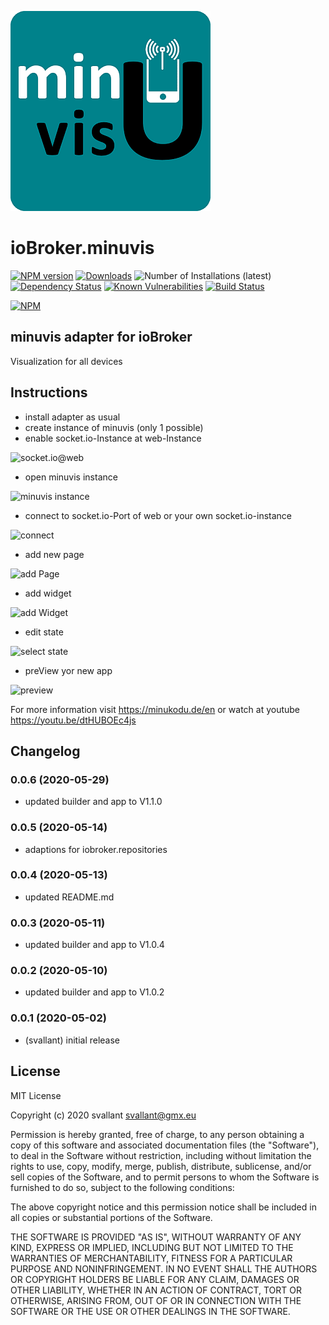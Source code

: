 ![Logo](admin/minuvis.png)
# ioBroker.minuvis

[![NPM version](http://img.shields.io/npm/v/iobroker.minuvis.svg)](https://www.npmjs.com/package/iobroker.minuvis)
[![Downloads](https://img.shields.io/npm/dm/iobroker.minuvis.svg)](https://www.npmjs.com/package/iobroker.minuvis)
![Number of Installations (latest)](http://iobroker.live/badges/minuvis-installed.svg)
[![Dependency Status](https://img.shields.io/david/minukodu/iobroker.minuvis.svg)](https://david-dm.org/minukodu/iobroker.minuvis)
[![Known Vulnerabilities](https://snyk.io/test/github/minukodu/ioBroker.minuvis/badge.svg)](https://snyk.io/test/github/minukodu/ioBroker.minuvis)
[![Build Status](https://travis-ci.org/minukodu/ioBroker.minuvis.svg?branch=master)](https://travis-ci.org/minukodu/ioBroker.minuvis)

[![NPM](https://nodei.co/npm/iobroker.minuvis.png?downloads=true)](https://nodei.co/npm/iobroker.minuvis/)

## minuvis adapter for ioBroker

Visualization for all devices

## Instructions

- install adapter as usual
- create instance of minuvis (only 1 possible)
- enable socket.io-Instance at web-Instance 

![socket.io@web](https://minukodu.de/githubimg/web_instance_socket_io.jpg)
- open minuvis instance 

![minuvis instance](https://minukodu.de/githubimg/minuvis_instance.jpg)
- connect to socket.io-Port of web or your own socket.io-instance 

![connect](https://minukodu.de/githubimg/minuvis_connect.jpg)
- add new page 

![add Page](https://minukodu.de/githubimg/minuvis_addpage.jpg)
- add widget 

![add Widget](https://minukodu.de/githubimg/minuvis_addwidget.jpg)
- edit state 

![select state](https://minukodu.de/githubimg/minuvis_selectstate.jpg)
- preView yor new app 

![preview](https://minukodu.de/githubimg/minuvis_preview.jpg)

For more information visit https://minukodu.de/en or watch at youtube https://youtu.be/dtHUBOEc4js


## Changelog
### 0.0.6 (2020-05-29)
* updated builder and app to V1.1.0
### 0.0.5 (2020-05-14)
* adaptions for iobroker.repositories
### 0.0.4 (2020-05-13)
* updated README.md
### 0.0.3 (2020-05-11)
* updated builder and app to V1.0.4
### 0.0.2 (2020-05-10)
* updated builder and app to V1.0.2
### 0.0.1 (2020-05-02)
* (svallant) initial release

## License
MIT License

Copyright (c) 2020 svallant <svallant@gmx.eu>

Permission is hereby granted, free of charge, to any person obtaining a copy
of this software and associated documentation files (the "Software"), to deal
in the Software without restriction, including without limitation the rights
to use, copy, modify, merge, publish, distribute, sublicense, and/or sell
copies of the Software, and to permit persons to whom the Software is
furnished to do so, subject to the following conditions:

The above copyright notice and this permission notice shall be included in all
copies or substantial portions of the Software.

THE SOFTWARE IS PROVIDED "AS IS", WITHOUT WARRANTY OF ANY KIND, EXPRESS OR
IMPLIED, INCLUDING BUT NOT LIMITED TO THE WARRANTIES OF MERCHANTABILITY,
FITNESS FOR A PARTICULAR PURPOSE AND NONINFRINGEMENT. IN NO EVENT SHALL THE
AUTHORS OR COPYRIGHT HOLDERS BE LIABLE FOR ANY CLAIM, DAMAGES OR OTHER
LIABILITY, WHETHER IN AN ACTION OF CONTRACT, TORT OR OTHERWISE, ARISING FROM,
OUT OF OR IN CONNECTION WITH THE SOFTWARE OR THE USE OR OTHER DEALINGS IN THE
SOFTWARE.
